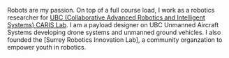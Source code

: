 Robots are my passion. On top of a full course load, I work as a robotics researcher for [UBC (Collaborative Advanced Robotics and Intelligent Systems) CARIS Lab](https://caris.mech.ubc.ca/). I am a payload designer on UBC Unmanned Aircraft Systems developing drone systems and unmanned ground vehicles. I also founded the [Surrey Robotics Innovation Lab], a community organzation to empower youth in robotics.

